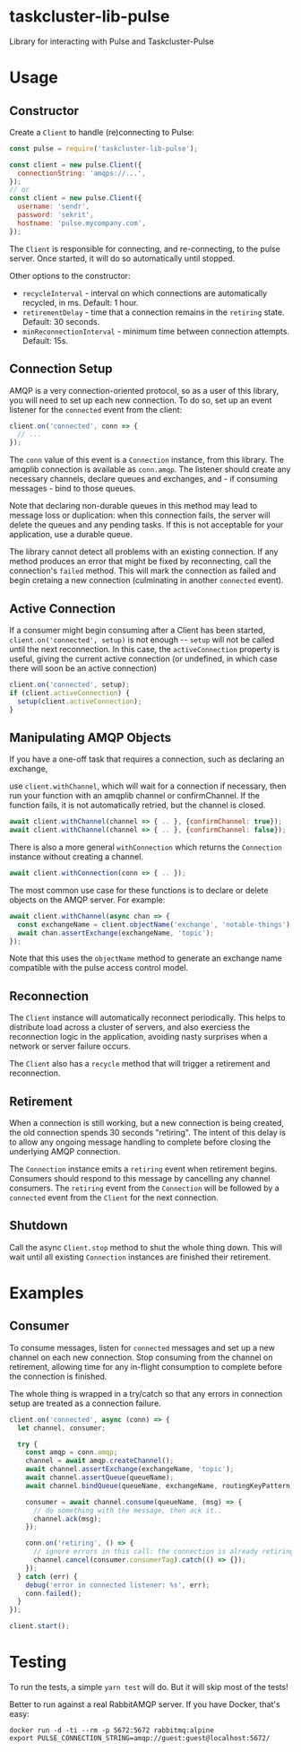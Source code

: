 # taskcluster-lib-pulse

Library for interacting with Pulse and Taskcluster-Pulse

# Usage

## Constructor

Create a `Client` to handle (re)connecting to Pulse:

```javascript
const pulse = require('taskcluster-lib-pulse');

const client = new pulse.Client({
  connectionString: 'amqps://...',
});
// or
const client = new pulse.Client({
  username: 'sendr',
  password: 'sekrit',
  hostname: 'pulse.mycompany.com',
});
```

The `Client` is responsible for connecting, and re-connecting, to the pulse
server. Once started, it will do so automatically until stopped.

Other options to the constructor:

 * `recycleInterval` - interval on which connections are automatically recycled, in ms.  Default: 1 hour.
 * `retirementDelay` - time that a connection remains in the `retiring` state. Default: 30 seconds.
 * `minReconnectionInterval` - minimum time between connection attempts. Default: 15s.

## Connection Setup

AMQP is a very connection-oriented protocol, so as a user of this library, you
will need to set up each new connection.  To do so, set up an event listener
for the `connected` event from the client:

```javascript
client.on('connected', conn => {
  // ...
});
```

The `conn` value of this event is a `Connection` instance, from this library.
The amqplib connection is available as `conn.amqp`. The listener should create
any necessary channels, declare queues and exchanges, and - if consuming
messages - bind to those queues.

Note that declaring non-durable queues in this method may lead to message loss
or duplication: when this connection fails, the server will delete the queues
and any pending tasks.  If this is not acceptable for your application, use a
durable queue.

The library cannot detect all problems with an existing connection.  If any
method produces an error that might be fixed by reconnecting, call the
connection's `failed` method.  This will mark the connection as failed and
begin cretaing a new connection (culminating in another `connected` event).

## Active Connection

If a consumer might begin consuming after a Client has been started,
`client.on('connected', setup)` is not enough -- `setup` will not be called
until the next reconnection.  In this case, the `activeConnection` property is
useful, giving the current active connection (or undefined, in which case there
will soon be an active connection)

```javascript
client.on('connected', setup);
if (client.activeConnection) {
  setup(client.activeConnection);
}
```

## Manipulating AMQP Objects

If you have a one-off task that requires a connection, such as declaring an
exchange,

use `client.withChannel`, which will wait for a connection if necessary, then
run your function with an amqplib channel or confirmChannel. If the function
fails, it is not automatically retried, but the channel is closed.

```javascript
await client.withChannel(channel => { .. }, {confirmChannel: true});
await client.withChannel(channel => { .. }, {confirmChannel: false});
```

There is also a more general `withConnection` which returns the `Connection`
instance without creating a channel.

```javascript
await client.withConnection(conn => { .. });
```

The most common use case for these functions is to declare or delete objects on
the AMQP server. For example:

```javascript
await client.withChannel(async chan => {
  const exchangeName = client.objectName('exchange', 'notable-things');
  await chan.assertExchange(exchangeName, 'topic');
});
```

Note that this uses the `objectName` method to generate an exchange name
compatible with the pulse access control model.

## Reconnection

The `Client` instance will automatically reconnect periodically. This helps
to distribute load across a cluster of servers, and also exerciess the
reconnection logic in the application, avoiding nasty surprises when a network
or server failure occurs.

The `Client` also has a `recycle` method that will trigger a retirement and
reconnection.

## Retirement

When a connection is still working, but a new connection is being created, the
old connection spends 30 seconds "retiring". The intent of this delay is to
allow any ongoing message handling to complete before closing the underlying
AMQP connection.

The `Connection` instance emits a `retiring` event when retirement begins.
Consumers should respond to this message by cancelling any channel consumers.
The `retiring` event from the `Connection` will be followed by a
`connected` event from the `Client` for the next connection.

## Shutdown

Call the async `Client.stop` method to shut the whole thing down. This will
wait until all existing `Connection` instances are finished their retirement.

# Examples

## Consumer

To consume messages, listen for `connected` messages and set up a new
channel on each new connection.  Stop consuming from the channel on retirement,
allowing time for any in-flight consumption to complete before the connection
is finished.

The whole thing is wrapped in a try/catch so that any errors in connection
setup are treated as a connection failure.


```javascript
client.on('connected', async (conn) => {
  let channel, consumer;

  try {
    const amqp = conn.amqp;
    channel = await amqp.createChannel();
    await channel.assertExchange(exchangeName, 'topic');
    await channel.assertQueue(queueName);
    await channel.bindQueue(queueName, exchangeName, routingKeyPattern);

    consumer = await channel.consume(queueName, (msg) => {
      // do something with the message, then ack it..
      channel.ack(msg);
    });

    conn.on('retiring', () => {
      // ignore errors in this call: the connection is already retiring..
      channel.cancel(consumer.consumerTag).catch(() => {});
    });
  } catch (err) {
    debug('error in connected listener: %s', err);
    conn.failed();
  }
});

client.start();
```

# Testing

To run the tests, a simple `yarn test` will do.  But it will skip most of the tests!

Better to run against a real RabbitAMQP server.  If you have Docker, that's easy:

```
docker run -d -ti --rm -p 5672:5672 rabbitmq:alpine
export PULSE_CONNECTION_STRING=amqp://guest:guest@localhost:5672/
```
